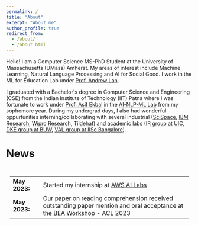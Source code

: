 ```yaml
---
permalink: /
title: "About"
excerpt: "About me"
author_profile: true
redirect_from: 
  - /about/
  - /about.html
---
```


Hello! I am a Computer Science MS-PhD Student at the University of Massachusetts (UMass) Amherst. My areas of interest include Machine Learning, Natural Language Processing and AI for Social Good. I work in the ML for Education Lab under [Prof. Andrew Lan](https://www.cics.umass.edu/people/lan-andrew).


I graduated with a Bachelor's degree in Computer Science and Engineering (CSE) from the Indian Institute of Technology (IIT) Patna where I was fortunate to work under [Prof. Asif Ekbal](https://www.asifekbal.com/) in the [AI-NLP-ML Lab](https://www.iitp.ac.in/~ai-nlp-ml/) from my sophomore year. During my undergrad days, I also had wonderful oppurtunities interning/collaborating with several industrial ([SciSpace](https://typeset.io/), [IBM Research](https://research.ibm.com/), [Wipro Research](https://www.wipro.com/innovation/research/), [Tildehat](https://in.linkedin.com/company/tildehat?original_referer=https%3A%2F%2Fwww.google.com%2F)) and academic labs ([IR group at UIC](https://www.cs.uic.edu/~cornelia/index.html), [DKE group at BUW](https://gipplab.org/), [VAL group at IISc Bangalore](https://val.cds.iisc.ac.in/)).


News
======

<div style="height: 300px; overflow: auto; padding: 10px;">
    <style>
        td { font-size: 16px; border: none; }
    </style>
    <table>
        <col width="100px">
        <col width="650px">
        <tr><td><b>May 2023:</b></td><td>Started my internship at <a href="https://www.amazon.science/">AWS AI Labs</a></td></tr>
        <tr><td><b>May 2023:</b></td><td>Our <a href="https://aclanthology.org/2023.bea-1.22/">paper</a> on reading comprehension received outstanding paper mention and oral acceptance at <a href="https://sig-edu.org/bea/2023">the BEA Workshop</a> - ACL 2023</td></tr>
    </table>
</div>

